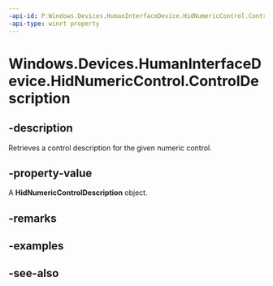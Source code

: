 ----api-id: P:Windows.Devices.HumanInterfaceDevice.HidNumericControl.ControlDescription
-api-type: winrt property
---<!-- Property syntaxpublic Windows.Devices.HumanInterfaceDevice.HidNumericControlDescription ControlDescription { get; }--># Windows.Devices.HumanInterfaceDevice.HidNumericControl.ControlDescription## -descriptionRetrieves a control description for the given numeric control.## -property-valueA **HidNumericControlDescription** object.## -remarks## -examples## -see-also